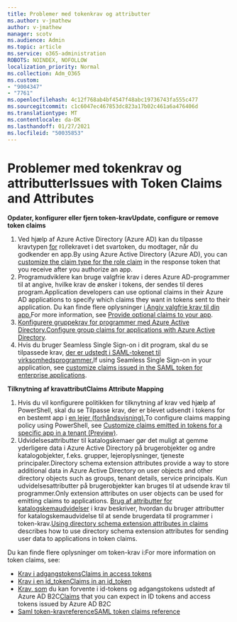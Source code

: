 ```yaml
---
title: Problemer med tokenkrav og attributter
ms.author: v-jmathew
author: v-jmathew
manager: scotv
ms.audience: Admin
ms.topic: article
ms.service: o365-administration
ROBOTS: NOINDEX, NOFOLLOW
localization_priority: Normal
ms.collection: Adm_O365
ms.custom:
- "9004347"
- "7761"
ms.openlocfilehash: 4c12f768ab4bf4547f48abc19736743fa555c477
ms.sourcegitcommit: c1c6047ec467853dc823a17b02c461a6a476406d
ms.translationtype: MT
ms.contentlocale: da-DK
ms.lasthandoff: 01/27/2021
ms.locfileid: "50035853"
---
```

# <a name="issues-with-token-claims-and-attributes"></a><span data-ttu-id="92a42-102">Problemer med tokenkrav og attributter</span><span class="sxs-lookup"><span data-stu-id="92a42-102">Issues with Token Claims and Attributes</span></span>

<span data-ttu-id="92a42-103">**Opdater, konfigurer eller fjern token-krav**</span><span class="sxs-lookup"><span data-stu-id="92a42-103">**Update, configure or remove token claims**</span></span>

1. <span data-ttu-id="92a42-104">Ved hjælp af Azure Active Directory (Azure AD) kan du tilpasse kravtypen [for](https://docs.microsoft.com/azure/active-directory/develop/active-directory-enterprise-app-role-management) rollekravet i det svartoken, du modtager, når du godkender en app.</span><span class="sxs-lookup"><span data-stu-id="92a42-104">By using Azure Active Directory (Azure AD), you can [customize the claim type for the role claim](https://docs.microsoft.com/azure/active-directory/develop/active-directory-enterprise-app-role-management) in the response token that you receive after you authorize an app.</span></span>
2. <span data-ttu-id="92a42-105">Programudviklere kan bruge valgfrie krav i deres Azure AD-programmer til at angive, hvilke krav de ønsker i tokens, der sendes til deres program.</span><span class="sxs-lookup"><span data-stu-id="92a42-105">Application developers can use optional claims in their Azure AD applications to specify which claims they want in tokens sent to their application.</span></span> <span data-ttu-id="92a42-106">Du kan finde flere oplysninger [i Angiv valgfrie krav til din app.](https://docs.microsoft.com/azure/active-directory/develop/active-directory-optional-claims)</span><span class="sxs-lookup"><span data-stu-id="92a42-106">For more information, see [Provide optional claims to your app](https://docs.microsoft.com/azure/active-directory/develop/active-directory-optional-claims).</span></span>
3. <span data-ttu-id="92a42-107">[Konfigurere gruppekrav for programmer med Azure Active Directory.](https://docs.microsoft.com/azure/active-directory/hybrid/how-to-connect-fed-group-claims)</span><span class="sxs-lookup"><span data-stu-id="92a42-107">[Configure group claims for applications with Azure Active Directory](https://docs.microsoft.com/azure/active-directory/hybrid/how-to-connect-fed-group-claims).</span></span>
4. <span data-ttu-id="92a42-108">Hvis du bruger Seamless Single Sign-on i dit program, skal du se tilpassede krav, [der er udstedt i SAML-tokenet til virksomhedsprogrammer.](https://docs.microsoft.com/azure/active-directory/develop/active-directory-saml-claims-customization)</span><span class="sxs-lookup"><span data-stu-id="92a42-108">If using Seamless Single Sign-on in your application, see [customize claims issued in the SAML token for enterprise applications](https://docs.microsoft.com/azure/active-directory/develop/active-directory-saml-claims-customization).</span></span>

<span data-ttu-id="92a42-109">**Tilknytning af kravattribut**</span><span class="sxs-lookup"><span data-stu-id="92a42-109">**Claims Attribute Mapping**</span></span>

1. <span data-ttu-id="92a42-110">Hvis du vil konfigurere politikken for tilknytning af krav ved hjælp af PowerShell, skal du se Tilpasse krav, der er blevet udsendt i tokens for en bestemt app i [en lejer (forhåndsvisning).](https://docs.microsoft.com/azure/active-directory/develop/active-directory-claims-mapping)</span><span class="sxs-lookup"><span data-stu-id="92a42-110">To configure claims mapping policy using PowerShell, see [Customize claims emitted in tokens for a specific app in a tenant (Preview)](https://docs.microsoft.com/azure/active-directory/develop/active-directory-claims-mapping).</span></span>
2. <span data-ttu-id="92a42-111">Udvidelsesattributter til katalogskemaer gør det muligt at gemme yderligere data i Azure Active Directory på brugerobjekter og andre katalogobjekter, f.eks. grupper, lejeroplysninger, tjeneste principaler.</span><span class="sxs-lookup"><span data-stu-id="92a42-111">Directory schema extension attributes provide a way to store additional data in Azure Active Directory on user objects and other directory objects such as groups, tenant details, service principals.</span></span> <span data-ttu-id="92a42-112">Kun udvidelsesattributter på brugerobjekter kan bruges til at udsende krav til programmer.</span><span class="sxs-lookup"><span data-stu-id="92a42-112">Only extension attributes on user objects can be used for emitting claims to applications.</span></span> <span data-ttu-id="92a42-113">[Brug af attributter for katalogskemaudvidelser](https://docs.microsoft.com/azure/active-directory/develop/active-directory-schema-extensions) i krav beskriver, hvordan du bruger attributter for katalogskemaudvidelse til at sende brugerdata til programmer i token-krav.</span><span class="sxs-lookup"><span data-stu-id="92a42-113">[Using directory schema extension attributes in claims](https://docs.microsoft.com/azure/active-directory/develop/active-directory-schema-extensions) describes how to use directory schema extension attributes for sending user data to applications in token claims.</span></span>

<span data-ttu-id="92a42-114">Du kan finde flere oplysninger om token-krav i:</span><span class="sxs-lookup"><span data-stu-id="92a42-114">For more information on token claims, see:</span></span>

- [<span data-ttu-id="92a42-115">Krav i adgangstokens</span><span class="sxs-lookup"><span data-stu-id="92a42-115">Claims in access tokens</span></span>](https://docs.microsoft.com/azure/active-directory/develop/access-tokens#claims-in-access-tokens)
- [<span data-ttu-id="92a42-116">Krav i en id_token</span><span class="sxs-lookup"><span data-stu-id="92a42-116">Claims in an id_token</span></span>](https://docs.microsoft.com/azure/active-directory/develop/id-tokens#claims-in-an-id_token)
- <span data-ttu-id="92a42-117">[Krav, som](https://docs.microsoft.com/azure/active-directory-b2c/tokens-overview#claims) du kan forvente i id-tokens og adgangstokens udstedt af Azure AD B2C</span><span class="sxs-lookup"><span data-stu-id="92a42-117">[Claims](https://docs.microsoft.com/azure/active-directory-b2c/tokens-overview#claims) that you can expect in ID tokens and access tokens issued by Azure AD B2C</span></span>
- [<span data-ttu-id="92a42-118">Saml token-kravreference</span><span class="sxs-lookup"><span data-stu-id="92a42-118">SAML token claims reference</span></span>](https://docs.microsoft.com/azure/active-directory/develop/reference-saml-tokens)
